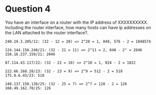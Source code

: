 # Question 4

You have an interface on a router with the IP address of XXXXXXXXXX. Including the router interface, how many hosts can have ip addresses on the LAN attached to the router interface?.

    240.19.3.205/12: (32 - 12 = 20) => 2^20 = 1, 048, 576 - 2 = 1048574

    124.144.156.248/21: (32 - 21 = 11) => 2^11 = 2, 048 - 2" = 2046
    158.16.237.159/21: 2046

    87.114.43.117/22: (32 - 22 = 10) => 2^10 = 1, 024 - 2 = 1022

    222.66.168.28/23: (32 - 23 = 9) => 2^9 = 512 - 2 = 510
    175.0.6.45/23: 510

    248.137.150.138/25: (32 - 25 = 7) => 2^7 = 128 - 2 = 126
    168.49.162.70/25: 126
